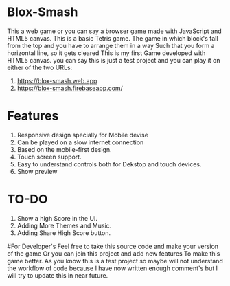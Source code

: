 # Blox-Smash

This a web game or you can say a browser game made with JavaScript and HTML5 canvas.
This is a basic Tetris game. The game in which block's fall from the top and you have to arrange them in a way Such that you form a horizontal line, so it gets cleared 
This is my first Game developed with HTML5 canvas. you can say this is just a test project and you can play it on  either of the two URLs:

1. https://blox-smash.web.app
2. https://blox-smash.firebaseapp.com/

# Features

1. Responsive design specially for Mobile devise 
2. Can be played on a slow internet connection 
3. Based on the mobile-first design. 
4. Touch screen support.
5. Easy to understand controls both for Dekstop and touch devices.
6. Show preview 

# TO-DO 
1. Show a high Score in the  UI. 
2. Adding More Themes and Music. 
3. Adding Share High Score button. 


#For Developer's 
Feel free to take this source code and make your version of the game Or you can join this project and add new features To make this game better. 
As you know this is a test project so maybe will not understand the workflow of code because I have now written enough comment's but I will try to update this in near future. 
